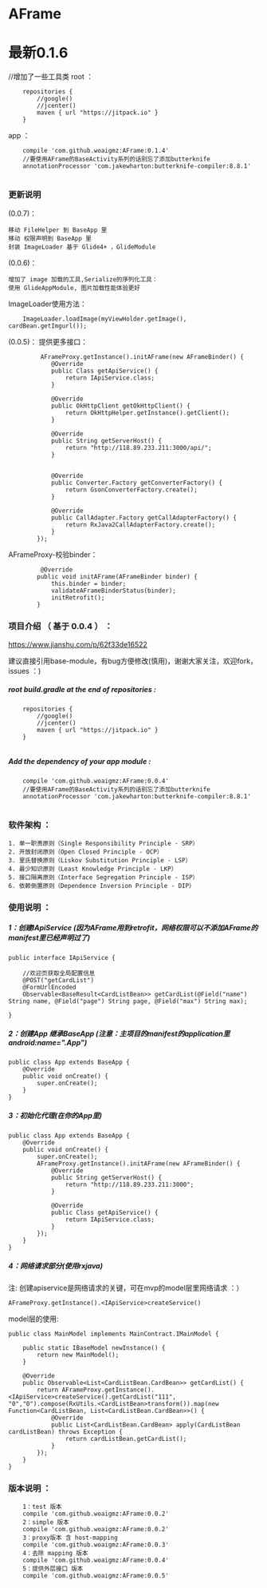 # AFrame
# 最新0.1.6
 //增加了一些工具类
 root ：
```
    repositories {
        //google()
        //jcenter()
        maven { url "https://jitpack.io" }
    }
```
 app ：  
```
    compile 'com.github.woaigmz:AFrame:0.1.4'
    //要使用AFrame的BaseActivity系列的话别忘了添加butterknife
    annotationProcessor 'com.jakewharton:butterknife-compiler:8.8.1'
    
```
### 更新说明

(0.0.7)：

    移动 FileHelper 到 BaseApp 里
    移动 权限声明到 BaseApp 里
    封装 ImageLoader 基于 Glide4+ ，GlideModule


(0.0.6)：
```
增加了 image 加载的工具,Serialize的序列化工具：
使用 GlideAppModule, 图片加载性能体验更好
```

ImageLoader使用方法：

```
    ImageLoader.loadImage(myViewHolder.getImage(), cardBean.getImgurl());

```

(0.0.5)：
提供更多接口：
   
```
         AFrameProxy.getInstance().initAFrame(new AFrameBinder() {
            @Override
            public Class getApiService() {
                return IApiService.class;
            }

            @Override
            public OkHttpClient getOkHttpClient() {
                return OkHttpHelper.getInstance().getClient();
            }

            @Override
            public String getServerHost() {
                return "http://118.89.233.211:3000/api/";
            }


            @Override
            public Converter.Factory getConverterFactory() {
                return GsonConverterFactory.create();
            }

            @Override
            public CallAdapter.Factory getCallAdapterFactory() {
                return RxJava2CallAdapterFactory.create();
            }
        });
```
AFrameProxy-校验binder：
    
```
         @Override
        public void initAFrame(AFrameBinder binder) {
            this.binder = binder;
            validateAFrameBinderStatus(binder);
            initRetrofit();
        }

 ```
    
### 项目介绍 （ 基于 0.0.4 ） ：
https://www.jianshu.com/p/62f33de16522

建议直接引用base-module，有bug方便修改(慎用)，谢谢大家关注，欢迎fork，issues ：)

#####  root build.gradle at the end of repositories :
```
    repositories {
        //google()
        //jcenter()
        maven { url "https://jitpack.io" }
    }
    
```
#####   Add the dependency of your app module :
```
    compile 'com.github.woaigmz:AFrame:0.0.4'
    //要使用AFrame的BaseActivity系列的话别忘了添加butterknife
    annotationProcessor 'com.jakewharton:butterknife-compiler:8.8.1'
    
```

### 软件架构 ：

```
1. 单一职责原则（Single Responsibility Principle - SRP）
2. 开放封闭原则（Open Closed Principle - OCP）
3. 里氏替换原则（Liskov Substitution Principle - LSP）
4. 最少知识原则（Least Knowledge Principle - LKP）
5. 接口隔离原则（Interface Segregation Principle - ISP）
6. 依赖倒置原则（Dependence Inversion Principle - DIP）
```

### 使用说明 ：

##### 1：创建IApiService (因为AFrame用到retrofit，网络权限可以不添加AFrame的manifest里已经声明过了)
```
public interface IApiService {

    //欢迎页获取全局配置信息
    @POST("getCardList")
    @FormUrlEncoded
    Observable<BaseResult<CardListBean>> getCardList(@Field("name") String name, @Field("page") String page, @Field("max") String max);

}

```
##### 2：创建App 继承BaseApp (注意：主项目的manifest的application里android:name=".App")
```
public class App extends BaseApp {
    @Override
    public void onCreate() {
        super.onCreate();
    }
}

```
##### 3：初始化代理(在你的App里)
```
public class App extends BaseApp {
    @Override
    public void onCreate() {
        super.onCreate();
        AFrameProxy.getInstance().initAFrame(new AFrameBinder() {
            @Override
            public String getServerHost() {
                return "http://118.89.233.211:3000";
            }

            @Override
            public Class getApiService() {
                return IApiService.class;
            }
        });
    }
}

```
##### 4：网络请求部分(使用rxjava)
注: 创建apiservice是网络请求的关键，可在mvp的model层里网络请求 ：）
```
AFrameProxy.getInstance().<IApiService>createService() 

```

model层的使用:
```
public class MainModel implements MainContract.IMainModel {

    public static IBaseModel newInstance() {
        return new MainModel();
    }

    @Override
    public Observable<List<CardListBean.CardBean>> getCardList() {
        return AFrameProxy.getInstance().<IApiService>createService().getCardList("111", "0","0").compose(RxUtils.<CardListBean>transform()).map(new Function<CardListBean, List<CardListBean.CardBean>>() {
            @Override
            public List<CardListBean.CardBean> apply(CardListBean cardListBean) throws Exception {
                return cardListBean.getCardList();
            }
        });
    }
}

```

### 版本说明 ：

```
    1：test 版本
    compile 'com.github.woaigmz:AFrame:0.0.2'
    2：simple 版本
    compile 'com.github.woaigmz:AFrame:0.0.2'
    3：proxy版本 含 host-mapping
    compile 'com.github.woaigmz:AFrame:0.0.3'
    4：去除 mapping 版本
    compile 'com.github.woaigmz:AFrame:0.0.4'
    5：提供外层接口 版本
    compile 'com.github.woaigmz:AFrame:0.0.5'
```


